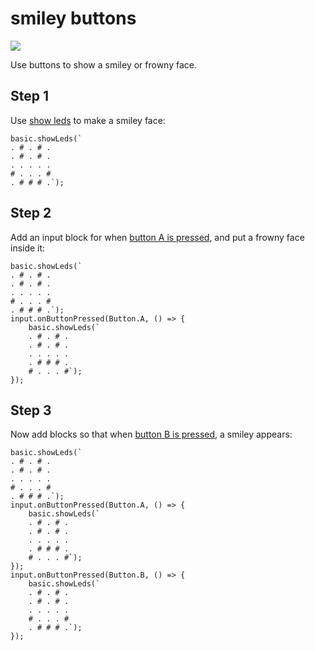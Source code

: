 # smiley buttons

![](/static/mb/projects/a2-buttons.png)

Use buttons to show a smiley or frowny face. 

## Step 1

Use [show leds](/reference/basic/show-leds) to make a smiley face:

```blocks
basic.showLeds(`
. # . # .
. # . # .
. . . . .
# . . . #
. # # # .`);
```

## Step 2

Add an input block for when [button A is pressed](/reference/input/button-is-pressed), and put a
frowny face inside it:

```blocks
basic.showLeds(`
. # . # .
. # . # .
. . . . .
# . . . #
. # # # .`);
input.onButtonPressed(Button.A, () => { 
    basic.showLeds(`
    . # . # .
    . # . # .
    . . . . .
    . # # # .
    # . . . #`);
});
```

## Step 3

Now add blocks so that when [button B is pressed](/reference/input/button-is-pressed), a smiley appears:

```blocks
basic.showLeds(`
. # . # .
. # . # .
. . . . .
# . . . #
. # # # .`);
input.onButtonPressed(Button.A, () => { 
    basic.showLeds(`
    . # . # .
    . # . # .
    . . . . .
    . # # # .
    # . . . #`);
});
input.onButtonPressed(Button.B, () => { 
    basic.showLeds(`
    . # . # .
    . # . # .
    . . . . .
    # . . . #
    . # # # .`);
});
```
